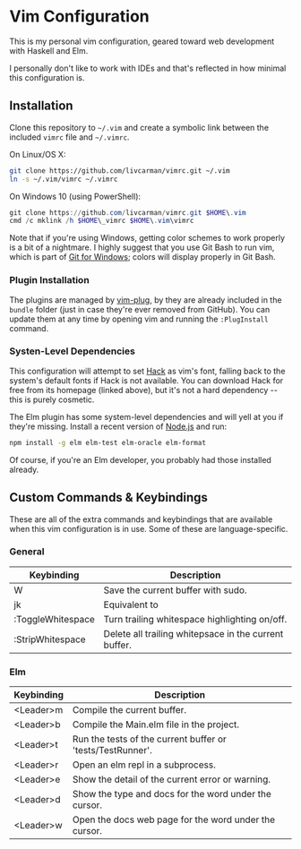 # Vim Configuration

This is my personal vim configuration, geared toward web development with
Haskell and Elm.

I personally don't like to work with IDEs and that's reflected in how
minimal this configuration is.

## Installation

Clone this repository to `~/.vim` and create a symbolic link between the
included `vimrc` file and `~/.vimrc`.

On Linux/OS X:

```bash
git clone https://github.com/livcarman/vimrc.git ~/.vim
ln -s ~/.vim/vimrc ~/.vimrc
```

On Windows 10 (using PowerShell):

```PowerShell
git clone https://github.com/livcarman/vimrc.git $HOME\.vim
cmd /c mklink /h $HOME\_vimrc $HOME\.vim\vimrc
```

Note that if you're using Windows, getting color schemes to work properly is a
bit of a nightmare. I highly suggest that you use Git Bash to run vim, which
is part of [Git for Windows](https://git-for-windows.github.io); colors will
display properly in Git Bash.

### Plugin Installation

The plugins are managed by [vim-plug](https://github.com/junegunn/vim-plug/),
by they are already included in the `bundle` folder (just in case they're ever
removed from GitHub). You can update them at any time by opening vim and
running the `:PlugInstall` command.

### Systen-Level Dependencies 

This configuration will attempt to set [Hack](https://sourcefoundry.org/hack/)
as vim's font, falling back to the system's default fonts if Hack is not
available. You can download Hack for free from its homepage (linked above),
but it's not a hard dependency -- this is purely cosmetic.

The Elm plugin has some system-level dependencies and will yell at you if
they're missing. Install a recent version of [Node.js](https://nodejs.org) and
run:

```bash
npm install -g elm elm-test elm-oracle elm-format
```

Of course, if you're an Elm developer, you probably had those installed
already.

## Custom Commands & Keybindings

These are all of the extra commands and keybindings that are available when
this vim configuration is in use. Some of these are language-specific.

### General

| Keybinding        | Description                                             |
| ----------------- | ------------------------------------------------------- |
| W                 | Save the current buffer with sudo.                      |
| jk                | Equivalent to <Esc>                                     | 
| :ToggleWhitespace | Turn trailing whitespace highlighting on/off.           |
| :StripWhitespace  | Delete all trailing whitepsace in the current buffer.   |

### Elm

| Keybinding     | Description                                                |
| -------------- | ---------------------------------------------------------- |
| \<Leader>m     | Compile the current buffer.                                |
| \<Leader>b     | Compile the Main.elm file in the project.                  |
| \<Leader>t     | Run the tests of the current buffer or 'tests/TestRunner'. |
| \<Leader>r     | Open an elm repl in a subprocess.                          |
| \<Leader>e     | Show the detail of the current error or warning.           |
| \<Leader>d     | Show the type and docs for the word under the cursor.      |
| \<Leader>w     | Open the docs web page for the word under the cursor.      |

